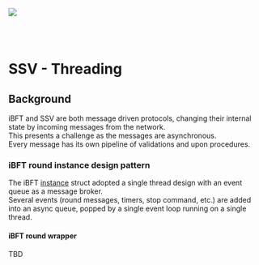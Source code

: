 [<img src="./resources/bloxstaking_header_image.png" >](https://www.bloxstaking.com/)

<br>
<br>

# SSV - Threading

## Background
iBFT and SSV are both message driven protocols, changing their internal state by incoming messages from the network.\
This presents a challenge as the messages are asynchronous.\
Every message has its own pipeline of validations and upon procedures.


### iBFT round instance design pattern
The iBFT [instance](https://github.com/bloxapp/ssv/blob/stage/ibft/instance.go#L37) struct adopted a single thread design with an event queue as a message broker.\
Several events (round messages, timers, stop command, etc.) are added into an async queue, popped by a single event loop running on a single thread.

#### iBFT round wrapper
TBD

